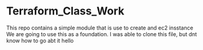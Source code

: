 # Terraform_Class_Work
This repo contains a simple module that is use to create and ec2 insstance
We are going to use this as a foundation.
I was able to clone this file, but dnt know how to go abt it
hello